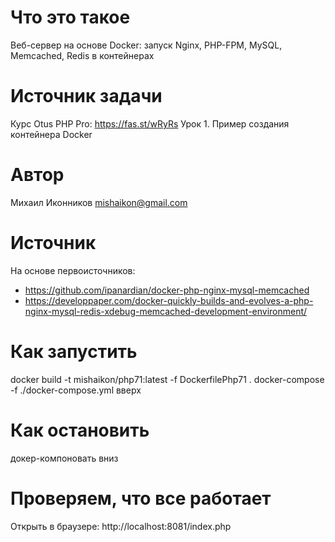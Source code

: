 # Что это такое
Веб-сервер на основе Docker: запуск Nginx, PHP-FPM, MySQL, Memcached, Redis в контейнерах

# Источник задачи
Курс Otus PHP Pro: https://fas.st/wRyRs
Урок 1. Пример создания контейнера Docker

# Автор
Михаил Иконников <mishaikon@gmail.com>

# Источник
На основе первоисточников:
* https://github.com/ipanardian/docker-php-nginx-mysql-memcached
* https://developpaper.com/docker-quickly-builds-and-evolves-a-php-nginx-mysql-redis-xdebug-memcached-development-environment/

# Как запустить
docker build -t mishaikon/php71:latest -f DockerfilePhp71 .
docker-compose -f ./docker-compose.yml вверх

# Как остановить
докер-компоновать вниз

# Проверяем, что все работает
Открыть в браузере: http://localhost:8081/index.php
